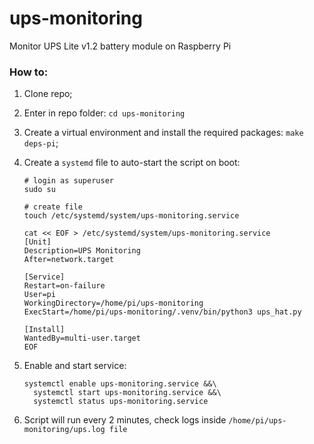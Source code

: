 # ups-monitoring

Monitor UPS Lite v1.2 battery module on Raspberry Pi

### How to:
1. Clone repo;
1. Enter in repo folder: `cd ups-monitoring`
1. Create a virtual environment and install the required packages: `make deps-pi`;
1. Create a `systemd` file to auto-start the script on boot:

    ```
    # login as superuser
    sudo su

    # create file
    touch /etc/systemd/system/ups-monitoring.service

    cat << EOF > /etc/systemd/system/ups-monitoring.service
    [Unit]
    Description=UPS Monitoring
    After=network.target
    
    [Service]
    Restart=on-failure
    User=pi
    WorkingDirectory=/home/pi/ups-monitoring
    ExecStart=/home/pi/ups-monitoring/.venv/bin/python3 ups_hat.py
    
    [Install]
    WantedBy=multi-user.target
    EOF
    ```

1. Enable and start service:

    ```
    systemctl enable ups-monitoring.service &&\
      systemctl start ups-monitoring.service &&\
      systemctl status ups-monitoring.service
    ```

1. Script will run every 2 minutes, check logs inside `/home/pi/ups-monitoring/ups.log file`
